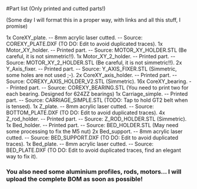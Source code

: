#Part list (Only printed and cutted parts!)

(Some day I will format this in a proper way, with links and all this stuff, I promise)

1x CoreXY_plate.
-- 8mm acrylic laser cutted.
-- Source: COREXY_PLATE.DXF (TO DO: Edit to avoid duplicated traces).
1x Motor_XY_holder.
-- Printed part.
-- Source: MOTOR_XY_HOLDER.STL (Be careful, it is not simmetric!!).
1x Motor_XY_2_holder.
-- Printed part.
-- Source: MOTOR_XY_2_HOLDER.STL (Be careful, it is not simmetric!!).
2x Y_Axis_fixer.
-- Printed part.
-- Source: Y_AXIS_FIXER.STL (Simmetric, some holes are not used ;-).
2x CoreXY_axis_holder.
-- Printed part.
-- Source: COREXY_AXIS_HOLDER_V2.STL (Simmetric).
16x CoreXY_bearing.
-- Printed part.
-- Source: COREXY_BEARING.STL (You need to print two for each bearing. Designed for 624ZZ bearings)
1x Carriage_simple.
-- Printed part.
-- Source: CARRIAGE_SIMPLE.STL (TODO: Tap to hold GT2 belt when is tensed).
1x Z_plate.
-- 8mm acrylic laser cutted.
-- Source: BOTTOM_PLATE.DXF (TO DO: Edit to avoid duplicated traces).
4x Z_rod_holder.
-- Printed part.
-- Source: Z_ROD_HOLDER.STL (Simmetric).
1x Bed_holder.
-- Printed part.
-- Source: BED_HOLDER.STL (May need some processing to fix the M5 nut)
2x Bed_support.
-- 8mm acrylic laser cutted.
-- Source: BED_SUPPORT.DXF (TO DO: Edit to avoid duplicated traces).
1x Bed_plate.
-- 8mm acrylic laser cutted.
-- Source: BED_PLATE.DXF (TO DO: Edit to avoid duplicated traces, find an elegant way to fix it).

### You also need some aluminium profiles, rods, motors... I will upload the complete BOM as soon as possible!